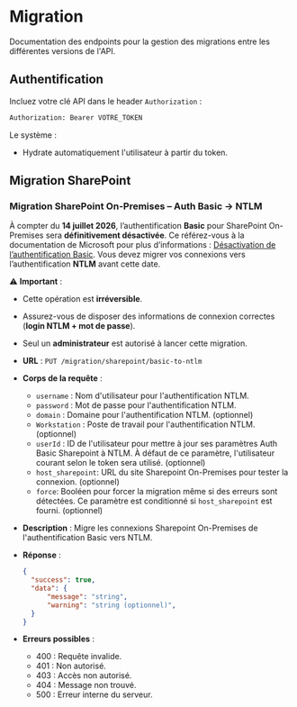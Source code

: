# Migration

Documentation des endpoints pour la gestion des migrations entre les différentes versions de l'API.


## Authentification

Incluez votre clé API dans le header `Authorization` :

```bash
Authorization: Bearer VOTRE_TOKEN
```

Le système :

- Hydrate automatiquement l'utilisateur à partir du token.

## Migration SharePoint

### Migration SharePoint On-Premises – Auth Basic → NTLM

À compter du **14 juillet 2026**, l’authentification **Basic** pour SharePoint On-Premises sera **définitivement désactivée**. Ce référez-vous à la documentation de Microsoft pour plus d’informations : [Désactivation de l’authentification Basic](https://learn.microsoft.com/en-us/sharepoint/what-s-new/what-s-deprecated-or-removed-from-sharepoint-server-subscription-edition).
Vous devez migrer vos connexions vers l’authentification **NTLM** avant cette date.

⚠️ **Important** :

- Cette opération est **irréversible**.  
- Assurez-vous de disposer des informations de connexion correctes (**login NTLM + mot de passe**).  
- Seul un **administrateur** est autorisé à lancer cette migration.  



- **URL** : `PUT /migration/sharepoint/basic-to-ntlm`
- **Corps de la requête** :
  - `username` : Nom d'utilisateur pour l'authentification NTLM.
  - `password` : Mot de passe pour l'authentification NTLM.
  - `domain` : Domaine pour l'authentification NTLM. (optionnel)
  - `Workstation` : Poste de travail pour l'authentification NTLM. (optionnel)
  - `userId` : ID de l'utilisateur pour mettre à jour ses paramètres Auth Basic Sharepoint à NTLM. À défaut de ce paramètre, l'utilisateur courant selon le token sera utilisé. (optionnel)
  - `host_sharepoint`: URL du site Sharepoint On-Premises pour tester la connexion. (optionnel)
  - `force`: Booléen pour forcer la migration même si des erreurs sont détectées. Ce paramètre est conditionné si `host_sharepoint` est fourni. (optionnel)
- **Description** : Migre les connexions Sharepoint On-Premises de l'authentification Basic vers NTLM.
- **Réponse** :
  ```json
  {
    "success": true,
    "data": {
        "message": "string",
        "warning": "string (optionnel)",
    }
  }
  ```
- **Erreurs possibles** :
  - 400 : Requête invalide.
  - 401 : Non autorisé.
  - 403 : Accès non autorisé.
  - 404 : Message non trouvé.
  - 500 : Erreur interne du serveur.